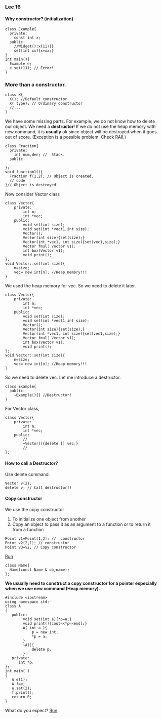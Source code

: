 ### Lec 16

#### Why constructor? (initialization)
```
class Example{
  private:
    const int x;
  public:
    //Widget():x(11){}
    set(int xx){x=xx;}
}
int main(){
  Example e;
  e.set(11); // Error! 
}
```

### More than a constructor.

```
class X{
  X(); //Default constructor
  X( type); // Ordinary constructor
  //...
}
```
We have some missing parts.
For example, we do not know how to delete our object.
We need a **destructor**!
If we do not use the heap memory with new command, it is **usually** ok
since object will be destroyed when it goes out of score.
(Exception is a possible problem. Check RAII.)
```
class Fraction{
  private:
    int num,den; //  Stack.
  public:
  
};
void function1(){
  Fraction f(1,2); // Object is created.
  // code
}// Object is destroyed.
```
Now consider Vector class
```
class Vector{
    private:
        int n;
        int *vec;
    public:
        void set(int size);
        void set(int *vect1,int size);
        Vector();
        Vector(int size){set(size);}
        Vector(int *vec1, int size){set(vec1,size);}
        Vector fmul( Vector v1);
        int box(Vector v1);
        void print();
};
void Vector::set(int size){
    n=size;
    vec= new int[n]; //Heap memory!!!
}
```
We used the heap memory for vec. So we need to delete it later.
```
class Vector{
    private:
        int n;
        int *vec;
    public:
        void set(int size);
        void set(int *vect1,int size);
        Vector();
        Vector(int size){set(size);}
        Vector(int *vec1, int size){set(vec1,size);}
        Vector fmul( Vector v1);
        int box(Vector v1);
        void print();
};
void Vector::set(int size){
    n=size;
    vec= new int[n]; //Heap memory!!!
}
```
So we need to delete vec.
Let me introduce a destructor.
```
class Example{
  public:
    ~Example(){} //Destructor!
}
```
For Vector class,
```
class Vector{
    private:
        int n;
        int *vec;
    public:
        //
        ~Vector(){delete [] vec;}
        //
};
```
#### How to call a Destructor?
Use delete command.
```
Vector v(2);
delete v; // Call destructor!!
```
#### Copy constructor
We use the copy constructor

1. To initialize one object from another
2. Copy an object to pass it as an argument to a function or to return it from a function

```
Point v1=Point(1,2); //  constructor
Point v2(2,1); // constructor
Point v3=v2; // Copy constructor
```
[Run](http://cpp.sh/6ijp)

```
class Name{
  Name(const Name & objname);
};
```
**We usually need to construct a copy constructor for a pointer especially when we use new command (Heap memory).**

```
#include <iostream>
using namespace std;
class A
{
   public:
        void set(int a){*p=a;}
        void print(){cout<<*p<<endl;}
        A( int a ){
            p = new int;
            *p = a;
        } 
        ~A(){
            delete p;
        } 
   private:
      int *p;
};
int main( )
{
   A e(1);
   A f=e;
   e.set(2);
   f.print();
   return 0;
}
```
What do you expect?
[Run](http://cpp.sh/46ie)
